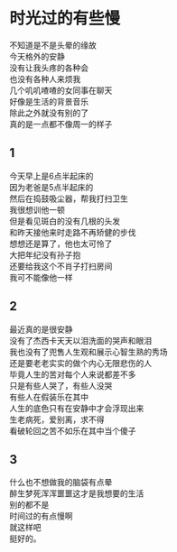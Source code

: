 # 时光过的有些慢

不知道是不是头晕的缘故  
今天格外的安静  
没有让我头疼的各种会  
也没有各种人来烦我  
几个叽叽喳喳的女同事在聊天  
好像是生活的背景音乐  
除此之外就没有别的了  
真的是一点都不像周一的样子  

## 1

今天早上是6点半起床的  
因为老爸是5点半起床的  
然后在捣鼓吸尘器，帮我打扫卫生  
我很想训他一顿  
但是看见斑白的没有几根的头发  
和昨天接他来时走路不再矫健的步伐  
想想还是算了，他也太可怜了  
大把年纪没有孙子抱  
还要给我这个不肖子打扫房间  
我可不能像他一样  

## 2

最近真的是很安静  
没有了杰西卡天天以泪洗面的哭声和眼泪  
我也没有了兜售人生观和展示心智生熟的秀场  
还是要老老实实的做个内心无限悲伤的人  
毕竟人生的苦对每个人来说都差不多  
只是有些人哭了，有些人没哭  
有些人在假装乐在其中  
人生的底色只有在安静中才会浮现出来  
生老病死，爱别离，求不得  
看破轮回之苦不如乐在其中当个傻子  

## 3

什么也不想做我的脑袋有点晕  
醉生梦死浑浑噩噩这才是我想要的生活  
别的都不是  
时间过的有点慢啊  
就这样吧  
挺好的。  
